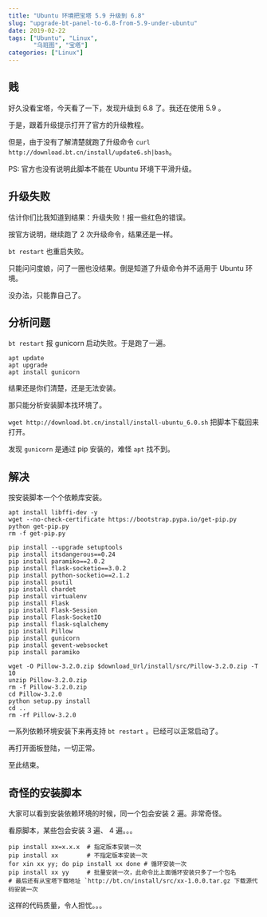 ```yaml
---
title: "Ubuntu 环境把宝塔 5.9 升级到 6.8"
slug: "upgrade-bt-panel-to-6.8-from-5.9-under-ubuntu"
date: 2019-02-22
tags: ["Ubuntu", "Linux",
       "乌班图", "宝塔"]
categories: ["Linux"]
---
```


## 贱

好久没看宝塔，今天看了一下，发现升级到 6.8 了。我还在使用 5.9 。

于是，跟着升级提示打开了官方的升级教程。

但是，由于没有了解清楚就跑了升级命令 `curl http://download.bt.cn/install/update6.sh|bash`。

PS: 官方也没有说明此脚本不能在 Ubuntu 环境下平滑升级。

## 升级失败

估计你们比我知道到结果：升级失败！报一些红色的错误。

按官方说明，继续跑了 2 次升级命令，结果还是一样。

`bt restart` 也重启失败。

只能问问度娘，问了一圈也没结果。倒是知道了升级命令并不适用于 Ubuntu 环境。

没办法，只能靠自己了。

## 分析问题

`bt restart` 报 gunicorn 启动失败。于是跑了一遍。
```
apt update
apt upgrade
apt install gunicorn
```

结果还是你们清楚，还是无法安装。

那只能分析安装脚本找环境了。

`wget http://download.bt.cn/install/install-ubuntu_6.0.sh` 把脚本下载回来打开。

发现 `gunicorn` 是通过 pip 安装的，难怪 `apt` 找不到。

## 解决

按安装脚本一个个依赖库安装。

```
apt install libffi-dev -y
wget --no-check-certificate https://bootstrap.pypa.io/get-pip.py
python get-pip.py
rm -f get-pip.py

pip install --upgrade setuptools
pip install itsdangerous==0.24
pip install paramiko==2.0.2
pip install flask-socketio==3.0.2
pip install python-socketio==2.1.2
pip install psutil
pip install chardet
pip install virtualenv
pip install Flask
pip install Flask-Session
pip install Flask-SocketIO
pip install flask-sqlalchemy
pip install Pillow
pip install gunicorn
pip install gevent-websocket
pip install paramiko

wget -O Pillow-3.2.0.zip $download_Url/install/src/Pillow-3.2.0.zip -T 10
unzip Pillow-3.2.0.zip
rm -f Pillow-3.2.0.zip
cd Pillow-3.2.0
python setup.py install
cd ..
rm -rf Pillow-3.2.0
```

一系列依赖环境安装下来再支持 `bt restart` 。已经可以正常启动了。

再打开面板登陆，一切正常。

至此结束。

## 奇怪的安装脚本

大家可以看到安装依赖环境的时候，同一个包会安装 2 遍。非常奇怪。

看原脚本，某些包会安装 3 遍、 4 遍。。。

```
pip install xx=x.x.x  # 指定版本安装一次
pip install xx        # 不指定版本安装一次
for xin xx yy; do pip install xx done # 循环安装一次
pip install xx yy     # 批量安装一次，此命令比上面循环安装只多了一个包名
# 最后还有从宝塔下载地址 `http://bt.cn/install/src/xx-1.0.0.tar.gz 下载源代码安装一次
```

这样的代码质量，令人担忧。。。
